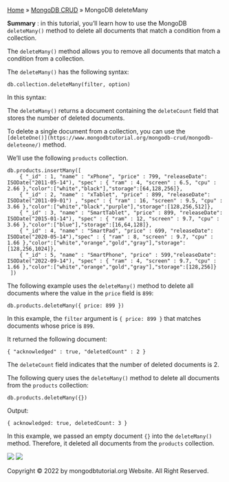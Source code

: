 

[Home](https://www.mongodbtutorial.org/) » [MongoDB
CRUD](https://www.mongodbtutorial.org/mongodb-crud/) » MongoDB deleteMany



 **Summary** : in this tutorial, you’ll learn how to use the MongoDB
`deleteMany()` method to delete all documents that match a condition from a
collection.



The `deleteMany()` method allows you to remove all documents that match a
condition from a collection.



The `deleteMany()` has the following syntax:


    
    
    db.collection.deleteMany(filter, option)



In this syntax:



The `deleteMany()` returns a document containing the `deleteCount` field that
stores the number of deleted documents.



To delete a single document from a collection, you can use the
`[deleteOne()](https://www.mongodbtutorial.org/mongodb-crud/mongodb-
deleteone/)` method.



We’ll use the following `products` collection.


    
    
    db.products.insertMany([
        { "_id" : 1, "name" : "xPhone", "price" : 799, "releaseDate": ISODate("2011-05-14"), "spec" : { "ram" : 4, "screen" : 6.5, "cpu" : 2.66 },"color":["white","black"],"storage":[64,128,256]},
        { "_id" : 2, "name" : "xTablet", "price" : 899, "releaseDate": ISODate("2011-09-01") , "spec" : { "ram" : 16, "screen" : 9.5, "cpu" : 3.66 },"color":["white","black","purple"],"storage":[128,256,512]},
        { "_id" : 3, "name" : "SmartTablet", "price" : 899, "releaseDate": ISODate("2015-01-14"), "spec" : { "ram" : 12, "screen" : 9.7, "cpu" : 3.66 },"color":["blue"],"storage":[16,64,128]},
        { "_id" : 4, "name" : "SmartPad", "price" : 699, "releaseDate": ISODate("2020-05-14"),"spec" : { "ram" : 8, "screen" : 9.7, "cpu" : 1.66 },"color":["white","orange","gold","gray"],"storage":[128,256,1024]},
        { "_id" : 5, "name" : "SmartPhone", "price" : 599,"releaseDate": ISODate("2022-09-14"), "spec" : { "ram" : 4, "screen" : 9.7, "cpu" : 1.66 },"color":["white","orange","gold","gray"],"storage":[128,256]}
     ])



The following example uses the `deleteMany()` method to delete all documents
where the value in the `price` field is `899`:


    
    
    db.products.deleteMany({ price: 899 })



In this example, the `filter` argument is `{ price: 899 }` that matches
documents whose price is `899`.



It returned the following document:


    
    
    { "acknowledged" : true, "deletedCount" : 2 }



The `deleteCount` field indicates that the number of deleted documents is 2.



The following query uses the `deleteMany()` method to delete all documents
from the `products` collection:


    
    
    db.products.deleteMany({})



Output:


    
    
    { acknowledged: true, deletedCount: 3 }



In this example, we passed an empty document `{}` into the `deleteMany()`
method. Therefore, it deleted all documents from the `products` collection.

![](https://www.mongodbtutorial.org/wp-content/themes/evolution/img/left.svg)
![](https://www.mongodbtutorial.org/wp-content/themes/evolution/img/right.svg)


Copyright © 2022 by mongodbtutorial.org Website. All Right Reserved.

